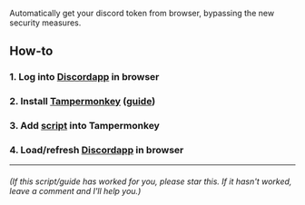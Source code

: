 Automatically get your discord token from browser, bypassing the new security measures.



## How-to
### 1. Log into [Discordapp](https://discordapp.com/activity) in browser
### 2. Install [Tampermonkey](https://tampermonkey.net/) ([guide](https://www.youtube.com/watch?v=cu4XeYtqXbM))
### 3. Add [script](https://github.com/FOCI-DEV/Get-Discord-Token/blob/master/get-discord-token.js) into Tampermonkey 
### 4. Load/refresh [Discordapp](https://discordapp.com/activity) in browser

---

###### (If this script/guide has worked for you, please star this. If it hasn't worked, leave a comment and I'll help you.)
